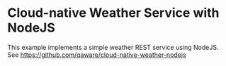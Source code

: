 # Cloud-native Weather Service with NodeJS

This example implements a simple weather REST service using NodeJS.
See https://github.com/qaware/cloud-native-weather-nodejs